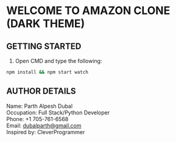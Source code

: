# WELCOME TO AMAZON CLONE (DARK THEME) #

## GETTING STARTED ##

1. Open CMD and type the following:
```bash
npm install && npm start watch
```

## AUTHOR DETAILS ##

Name: Parth Alpesh Dubal <br/>
Occupation: Full Stack/Python Developer <br/>
Phone: +1 705-761-6568 <br/>
Email: dubalparth@gmail.com <br/>
Inspired by: CleverProgrammer
